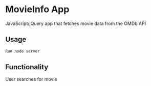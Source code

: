 # MovieInfo App

JavaScript/jQuery app that fetches movie data from the OMDb API

## Usage

```bash
Run node server
```
## Functionality

User searches for movie
